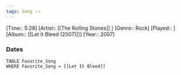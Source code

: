 ```yaml
---
tags: Song ⭐⭐ 
---
```

[Time:: 5:28]
[Artist:: [[The Rolling Stones]] ]
[Genre:: Rock]
[Played:: ]
[Album:: [[Let It Bleed (2007)]]]
[Year:: 2007]
### Dates
````dataview
TABLE Favorite_Song
WHERE Favorite_Song = [[Let It Bleed]]
````